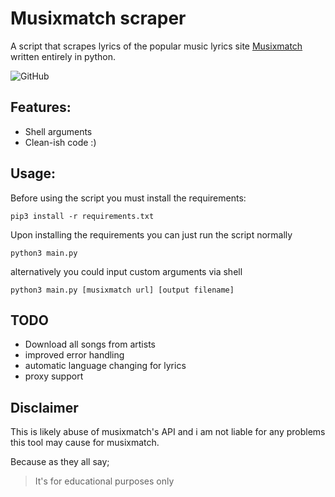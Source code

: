 # **Musixmatch scraper**
A script that scrapes lyrics of the popular music lyrics site [Musixmatch](https://www.musixmatch.com/) written entirely in python.

![GitHub](https://img.shields.io/github/license/podato/musixmatch-scraper?style=for-the-badge)

## Features:
* Shell arguments
* Clean-ish code :)

## Usage:
Before using the script you must install the requirements:

```
pip3 install -r requirements.txt
```
Upon installing the requirements you can just run the script normally
```
python3 main.py
```
alternatively you could input custom arguments via shell
```
python3 main.py [musixmatch url] [output filename]
```

## TODO
* Download all songs from artists
* improved error handling
* automatic language changing for lyrics
* proxy support

## Disclaimer
This is likely abuse of musixmatch's API and i am not liable for any problems this tool may cause for musixmatch.

Because as they all say;
> It's for educational purposes only
